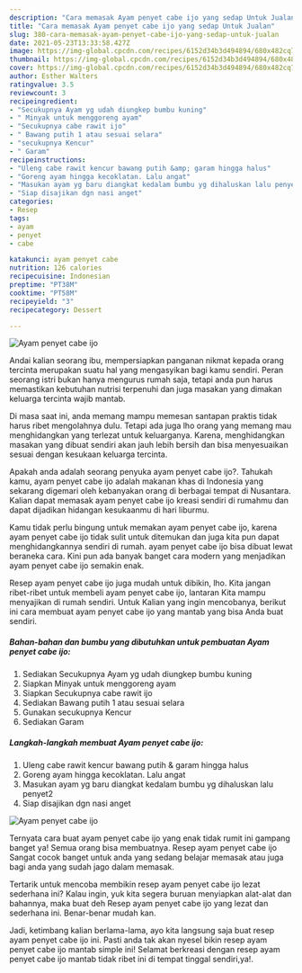 ```yaml
---
description: "Cara memasak Ayam penyet cabe ijo yang sedap Untuk Jualan"
title: "Cara memasak Ayam penyet cabe ijo yang sedap Untuk Jualan"
slug: 380-cara-memasak-ayam-penyet-cabe-ijo-yang-sedap-untuk-jualan
date: 2021-05-23T13:33:58.427Z
image: https://img-global.cpcdn.com/recipes/6152d34b3d494894/680x482cq70/ayam-penyet-cabe-ijo-foto-resep-utama.jpg
thumbnail: https://img-global.cpcdn.com/recipes/6152d34b3d494894/680x482cq70/ayam-penyet-cabe-ijo-foto-resep-utama.jpg
cover: https://img-global.cpcdn.com/recipes/6152d34b3d494894/680x482cq70/ayam-penyet-cabe-ijo-foto-resep-utama.jpg
author: Esther Walters
ratingvalue: 3.5
reviewcount: 3
recipeingredient:
- "Secukupnya Ayam yg udah diungkep bumbu kuning"
- " Minyak untuk menggoreng ayam"
- "Secukupnya cabe rawit ijo"
- " Bawang putih 1 atau sesuai selara"
- "secukupnya Kencur"
- " Garam"
recipeinstructions:
- "Uleng cabe rawit kencur bawang putih &amp; garam hingga halus"
- "Goreng ayam hingga kecoklatan. Lalu angat"
- "Masukan ayam yg baru diangkat kedalam bumbu yg dihaluskan lalu penyet2"
- "Siap disajikan dgn nasi anget"
categories:
- Resep
tags:
- ayam
- penyet
- cabe

katakunci: ayam penyet cabe 
nutrition: 126 calories
recipecuisine: Indonesian
preptime: "PT38M"
cooktime: "PT58M"
recipeyield: "3"
recipecategory: Dessert

---
```



![Ayam penyet cabe ijo](https://img-global.cpcdn.com/recipes/6152d34b3d494894/680x482cq70/ayam-penyet-cabe-ijo-foto-resep-utama.jpg)

Andai kalian seorang ibu, mempersiapkan panganan nikmat kepada orang tercinta merupakan suatu hal yang mengasyikan bagi kamu sendiri. Peran seorang istri bukan hanya mengurus rumah saja, tetapi anda pun harus memastikan kebutuhan nutrisi terpenuhi dan juga masakan yang dimakan keluarga tercinta wajib mantab.

Di masa  saat ini, anda memang mampu memesan santapan praktis tidak harus ribet mengolahnya dulu. Tetapi ada juga lho orang yang memang mau menghidangkan yang terlezat untuk keluarganya. Karena, menghidangkan masakan yang dibuat sendiri akan jauh lebih bersih dan bisa menyesuaikan sesuai dengan kesukaan keluarga tercinta. 



Apakah anda adalah seorang penyuka ayam penyet cabe ijo?. Tahukah kamu, ayam penyet cabe ijo adalah makanan khas di Indonesia yang sekarang digemari oleh kebanyakan orang di berbagai tempat di Nusantara. Kalian dapat memasak ayam penyet cabe ijo kreasi sendiri di rumahmu dan dapat dijadikan hidangan kesukaanmu di hari liburmu.

Kamu tidak perlu bingung untuk memakan ayam penyet cabe ijo, karena ayam penyet cabe ijo tidak sulit untuk ditemukan dan juga kita pun dapat menghidangkannya sendiri di rumah. ayam penyet cabe ijo bisa dibuat lewat beraneka cara. Kini pun ada banyak banget cara modern yang menjadikan ayam penyet cabe ijo semakin enak.

Resep ayam penyet cabe ijo juga mudah untuk dibikin, lho. Kita jangan ribet-ribet untuk membeli ayam penyet cabe ijo, lantaran Kita mampu menyajikan di rumah sendiri. Untuk Kalian yang ingin mencobanya, berikut ini cara membuat ayam penyet cabe ijo yang mantab yang bisa Anda buat sendiri.

<!--inarticleads1-->

##### Bahan-bahan dan bumbu yang dibutuhkan untuk pembuatan Ayam penyet cabe ijo:

1. Sediakan Secukupnya Ayam yg udah diungkep bumbu kuning
1. Siapkan  Minyak untuk menggoreng ayam
1. Siapkan Secukupnya cabe rawit ijo
1. Sediakan  Bawang putih 1 atau sesuai selara
1. Gunakan secukupnya Kencur
1. Sediakan  Garam




<!--inarticleads2-->

##### Langkah-langkah membuat Ayam penyet cabe ijo:

1. Uleng cabe rawit kencur bawang putih &amp; garam hingga halus
1. Goreng ayam hingga kecoklatan. Lalu angat
1. Masukan ayam yg baru diangkat kedalam bumbu yg dihaluskan lalu penyet2
1. Siap disajikan dgn nasi anget
<img src="https://img-global.cpcdn.com/steps/ac1b89e3375ba8b5/160x128cq70/ayam-penyet-cabe-ijo-langkah-memasak-4-foto.jpg" alt="Ayam penyet cabe ijo">



Ternyata cara buat ayam penyet cabe ijo yang enak tidak rumit ini gampang banget ya! Semua orang bisa membuatnya. Resep ayam penyet cabe ijo Sangat cocok banget untuk anda yang sedang belajar memasak atau juga bagi anda yang sudah jago dalam memasak.

Tertarik untuk mencoba membikin resep ayam penyet cabe ijo lezat sederhana ini? Kalau ingin, yuk kita segera buruan menyiapkan alat-alat dan bahannya, maka buat deh Resep ayam penyet cabe ijo yang lezat dan sederhana ini. Benar-benar mudah kan. 

Jadi, ketimbang kalian berlama-lama, ayo kita langsung saja buat resep ayam penyet cabe ijo ini. Pasti anda tak akan nyesel bikin resep ayam penyet cabe ijo mantab simple ini! Selamat berkreasi dengan resep ayam penyet cabe ijo mantab tidak ribet ini di tempat tinggal sendiri,ya!.

